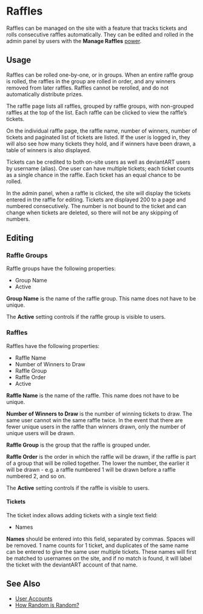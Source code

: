 # Raffles

Raffles can be managed on the site with a feature that tracks tickets and rolls consecutive raffles automatically. They can be edited and rolled in the admin panel by users with the **Manage Raffles** [power](user-ranks.md).

## Usage

Raffles can be rolled one-by-one, or in groups. When an entire raffle group is rolled, the raffles in the group are rolled in order, and any winners removed from later raffles. Raffles cannot be rerolled, and do not automatically distribute prizes.

The raffle page lists all raffles, grouped by raffle groups, with non-grouped raffles at the top of the list. Each raffle can be clicked to view the raffle’s tickets.

On the individual raffle page, the raffle name, number of winners, number of tickets and paginated list of tickets are listed. If the user is logged in, they will also see how many tickets they hold, and if winners have been drawn, a table of winners is also displayed.

Tickets can be credited to both on-site users as well as deviantART users by username (alias). One user can have multiple tickets; each ticket counts as a single chance in the raffle. Each ticket has an equal chance to be rolled.

In the admin panel, when a raffle is clicked, the site will display the tickets entered in the raffle for editing. Tickets are displayed 200 to a page and numbered consecutively. The number is not bound to the ticket and can change when tickets are deleted, so there will not be any skipping of numbers.

## Editing

### Raffle Groups

Raffle groups have the following properties:

- Group Name
- Active

**Group Name** is the name of the raffle group. This name does not have to be unique.

The **Active** setting controls if the raffle group is visible to users.

### Raffles

Raffles have the following properties:

- Raffle Name
- Number of Winners to Draw
- Raffle Group
- Raffle Order
- Active

**Raffle Name** is the name of the raffle. This name does not have to be unique.

**Number of Winners to Draw** is the number of winning tickets to draw. The same user cannot win the same raffle twice. In the event that there are fewer unique users in the raffle than winners drawn, only the number of unique users will be drawn.

**Raffle Group** is the group that the raffle is grouped under.

**Raffle Order** is the order in which the raffle will be drawn, if the raffle is part of a group that will be rolled together. The lower the number, the earlier it will be drawn - e.g. a raffle numbered 1 will be drawn before a raffle numbered 2, and so on.

The **Active** setting controls if the raffle is visible to users.

#### Tickets

The ticket index allows adding tickets with a single text field:

- Names

**Names** should be entered into this field, separated by commas. Spaces will be removed. 1 name counts for 1 ticket, and duplicates of the same name can be entered to give the same user multiple tickets. These names will first be matched to usernames on the site, and if no match is found, it will label the ticket with the deviantART account of that name.

## See Also

- [User Accounts](user-accounts.md)
- [How Random is Random?](randomness.md)
